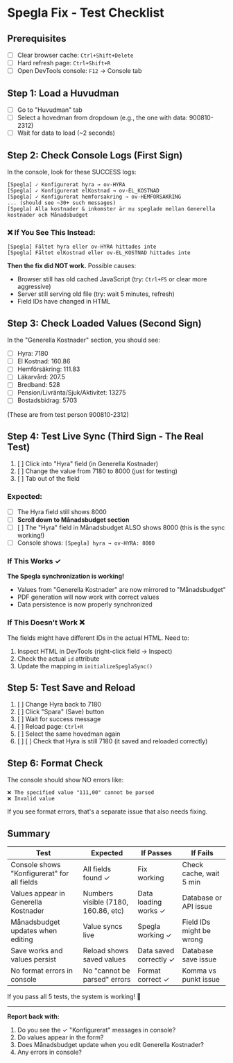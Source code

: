 # Spegla Fix - Test Checklist

## Prerequisites
- [ ] Clear browser cache: `Ctrl+Shift+Delete`
- [ ] Hard refresh page: `Ctrl+Shift+R`
- [ ] Open DevTools console: `F12` → Console tab

## Step 1: Load a Huvudman
- [ ] Go to "Huvudman" tab
- [ ] Select a hovedman from dropdown (e.g., the one with data: 900810-2312)
- [ ] Wait for data to load (~2 seconds)

## Step 2: Check Console Logs (First Sign)
In the console, look for these SUCCESS logs:
```
[Spegla] ✓ Konfigurerat hyra → ov-HYRA
[Spegla] ✓ Konfigurerat elKostnad → ov-EL_KOSTNAD
[Spegla] ✓ Konfigurerat hemforsakring → ov-HEMFORSAKRING
... (should see ~30+ such messages)
[Spegla] Alla kostnader & inkomster är nu speglade mellan Generella kostnader och Månadsbudget
```

### ❌ If You See This Instead:
```
[Spegla] Fältet hyra eller ov-HYRA hittades inte
[Spegla] Fältet elKostnad eller ov-EL_KOSTNAD hittades inte
```
**Then the fix did NOT work.** Possible causes:
- Browser still has old cached JavaScript (try: `Ctrl+F5` or clear more aggressive)
- Server still serving old file (try: wait 5 minutes, refresh)
- Field IDs have changed in HTML

## Step 3: Check Loaded Values (Second Sign)
In the "Generella Kostnader" section, you should see:
- [ ] Hyra: 7180
- [ ] El Kostnad: 160.86
- [ ] Hemförsäkring: 111.83
- [ ] Läkarvård: 207.5
- [ ] Bredband: 528
- [ ] Pension/Livränta/Sjuk/Aktivitet: 13275
- [ ] Bostadsbidrag: 5703

(These are from test person 900810-2312)

## Step 4: Test Live Sync (Third Sign - The Real Test)
1. [ ] Click into "Hyra" field (in Generella Kostnader)
2. [ ] Change the value from 7180 to 8000 (just for testing)
3. [ ] Tab out of the field

### Expected: 
- [ ] The Hyra field still shows 8000
- [ ] **Scroll down to Månadsbudget section**
- [ ] [ ] The "Hyra" field in Månadsbudget ALSO shows 8000 (this is the sync working!)
- [ ] Console shows: `[Spegla] hyra → ov-HYRA: 8000`

### If This Works ✓
**The Spegla synchronization is working!**
- Values from "Generella Kostnader" are now mirrored to "Månadsbudget"
- PDF generation will now work with correct values
- Data persistence is now properly synchronized

### If This Doesn't Work ❌
The fields might have different IDs in the actual HTML. Need to:
1. Inspect HTML in DevTools (right-click field → Inspect)
2. Check the actual `id` attribute
3. Update the mapping in `initializeSpeglaSync()`

## Step 5: Test Save and Reload
1. [ ] Change Hyra back to 7180
2. [ ] Click "Spara" (Save) button
3. [ ] Wait for success message
4. [ ] Reload page: `Ctrl+R`
5. [ ] Select the same hovedman again
6. [ ] [ ] Check that Hyra is still 7180 (it saved and reloaded correctly)

## Step 6: Format Check
The console should show NO errors like:
```
❌ The specified value "111,00" cannot be parsed
❌ Invalid value
```

If you see format errors, that's a separate issue that also needs fixing.

## Summary

| Test | Expected | If Passes | If Fails |
|------|----------|-----------|---------|
| Console shows "Konfigurerat" for all fields | All fields found ✓ | Fix working | Check cache, wait 5 min |
| Values appear in Generella Kostnader | Numbers visible (7180, 160.86, etc) | Data loading works ✓ | Database or API issue |
| Månadsbudget updates when editing | Value syncs live | Spegla working ✓ | Field IDs might be wrong |
| Save works and values persist | Reload shows saved values | Data saved correctly ✓ | Database save issue |
| No format errors in console | No "cannot be parsed" errors | Format correct ✓ | Komma vs punkt issue |

If you pass all 5 tests, the system is working! 🎉

---

**Report back with:**
1. Do you see the ✓ "Konfigurerat" messages in console?
2. Do values appear in the form?
3. Does Månadsbudget update when you edit Generella Kostnader?
4. Any errors in console?
